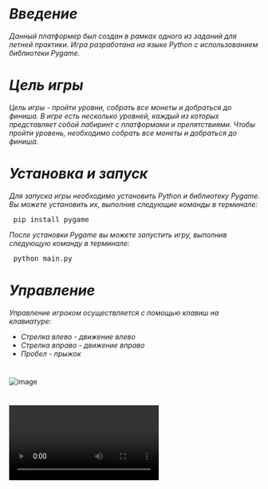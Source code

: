 # **_Введение_**
 _Данный платформер был создан в рамках одного из заданий для летней практики._
 _Игра разработана на языке Python с использованием библиотеки Pygame._
# **_Цель игры_**
_Цель игры - пройти уровни, собрать все монеты и добраться до финиша. В игре есть несколько уровней, каждый из которых представляет собой лабиринт с платформами и препятствиями. Чтобы пройти уровень, необходимо собрать все монеты и добраться до финиша._
# **_Установка и запуск_**
_Для запуска игры необходимо установить Python и библиотеку Pygame. Вы можете установить их, выполнив следующие команды в терминалe:_
<pre> pip install pygame </pre>
_После установки Pygame вы можете запустить игру, выполнив следующую команду в терминале:_ 
<pre> python main.py </pre>
# _Управление_
_Управление игроком осуществляется с помощью клавиш на клавиатуре:_
* _Стрелка влево - движение влево_
* _Стрелка вправо - движение вправо_
* _Пробел - прыжок_
#
![image](https://github.com/AreHumphrey/Game_For_Summer_practice_1st-course/assets/115383388/34ba7b69-10f2-4ca8-a618-22187ab3dbc4)
#
![Alt Text]([https://github.com/AreHumphrey/Game_For_Summer_practice_1st-course/assets/115383388/fc4173db-0460-448a-b432-f50c2bb036a1](https://github.com/AreHumphrey/Game_For_Summer_practice_1st-course/blob/master/music/Видео%20без%20названия%20-%20Made%20with%20Clipchamp%20(1).mp4)https://github.com/AreHumphrey/Game_For_Summer_practice_1st-course/blob/master/music/Видео%20без%20названия%20-%20Made%20with%20Clipchamp%20(1).mp4)

